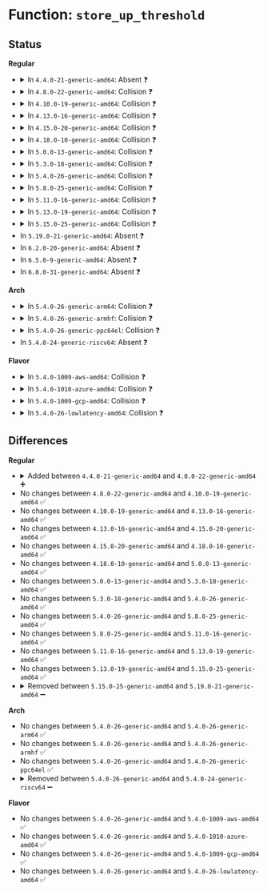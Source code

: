 # Function: <code>store_up_threshold</code>

## Status
<b>Regular</b>
<ul>
<li>
<details>
<summary>In <code>4.4.0-21-generic-amd64</code>: Absent ❓</summary>

```json
{
  "name": "store_up_threshold",
  "collision_type": "Static-Static Collision",
  "inline_type": "Full",
  "funcs": [
    {
      "addr": 18446744071585873481,
      "name": "store_up_threshold",
      "external": false,
      "loc": "drivers/cpufreq/cpufreq_ondemand.c:322",
      "file": "drivers/cpufreq/cpufreq_ondemand.c",
      "inline": "not declared, inlined",
      "caller_inline": [
        "drivers/cpufreq/cpufreq_ondemand.c:store_up_threshold_gov_pol",
        "drivers/cpufreq/cpufreq_ondemand.c:store_up_threshold_gov_sys"
      ],
      "caller_func": []
    },
    {
      "addr": 18446744071585877341,
      "name": "store_up_threshold",
      "external": false,
      "loc": "drivers/cpufreq/cpufreq_conservative.c:192",
      "file": "drivers/cpufreq/cpufreq_conservative.c",
      "inline": "not declared, inlined",
      "caller_inline": [
        "drivers/cpufreq/cpufreq_conservative.c:store_up_threshold_gov_pol",
        "drivers/cpufreq/cpufreq_conservative.c:store_up_threshold_gov_sys"
      ],
      "caller_func": []
    }
  ],
  "symbols": []
}
```
</details>
</li>
<li>
<details>
<summary>In <code>4.8.0-22-generic-amd64</code>: Collision ❓</summary>

```c
ssize_t store_up_threshold(struct gov_attr_set * attr_set, const char * buf, size_t count)
```

```json
{
  "name": "store_up_threshold",
  "collision_type": "Static-Static Collision",
  "inline_type": "No",
  "funcs": [
    {
      "addr": 18446744071586273248,
      "name": "store_up_threshold",
      "external": false,
      "loc": "drivers/cpufreq/cpufreq_ondemand.c:223",
      "file": "drivers/cpufreq/cpufreq_ondemand.c",
      "inline": "seen, unknown",
      "caller_inline": [],
      "caller_func": []
    },
    {
      "addr": 18446744071586276864,
      "name": "store_up_threshold",
      "external": false,
      "loc": "drivers/cpufreq/cpufreq_conservative.c:135",
      "file": "drivers/cpufreq/cpufreq_conservative.c",
      "inline": "seen, unknown",
      "caller_inline": [],
      "caller_func": []
    }
  ],
  "symbols": [
    {
      "addr": 18446744071586273248,
      "name": "store_up_threshold",
      "section": ".text",
      "bind": "STB_LOCAL",
      "size": 122
    },
    {
      "addr": 18446744071586276864,
      "name": "store_up_threshold",
      "section": ".text",
      "bind": "STB_LOCAL",
      "size": 134
    }
  ]
}
```
</details>
</li>
<li>
<details>
<summary>In <code>4.10.0-19-generic-amd64</code>: Collision ❓</summary>

```c
ssize_t store_up_threshold(struct gov_attr_set * attr_set, const char * buf, size_t count)
```

```json
{
  "name": "store_up_threshold",
  "collision_type": "Static-Static Collision",
  "inline_type": "No",
  "funcs": [
    {
      "addr": 18446744071586477376,
      "name": "store_up_threshold",
      "external": false,
      "loc": "drivers/cpufreq/cpufreq_ondemand.c:223",
      "file": "drivers/cpufreq/cpufreq_ondemand.c",
      "inline": "seen, unknown",
      "caller_inline": [],
      "caller_func": []
    },
    {
      "addr": 18446744071586481056,
      "name": "store_up_threshold",
      "external": false,
      "loc": "drivers/cpufreq/cpufreq_conservative.c:163",
      "file": "drivers/cpufreq/cpufreq_conservative.c",
      "inline": "seen, unknown",
      "caller_inline": [],
      "caller_func": []
    }
  ],
  "symbols": [
    {
      "addr": 18446744071586477376,
      "name": "store_up_threshold",
      "section": ".text",
      "bind": "STB_LOCAL",
      "size": 122
    },
    {
      "addr": 18446744071586481056,
      "name": "store_up_threshold",
      "section": ".text",
      "bind": "STB_LOCAL",
      "size": 131
    }
  ]
}
```
</details>
</li>
<li>
<details>
<summary>In <code>4.13.0-16-generic-amd64</code>: Collision ❓</summary>

```c
ssize_t store_up_threshold(struct gov_attr_set * attr_set, const char * buf, size_t count)
```

```json
{
  "name": "store_up_threshold",
  "collision_type": "Static-Static Collision",
  "inline_type": "No",
  "funcs": [
    {
      "addr": 18446744071586601712,
      "name": "store_up_threshold",
      "external": false,
      "loc": "drivers/cpufreq/cpufreq_ondemand.c:224",
      "file": "drivers/cpufreq/cpufreq_ondemand.c",
      "inline": "seen, unknown",
      "caller_inline": [],
      "caller_func": []
    },
    {
      "addr": 18446744071586605648,
      "name": "store_up_threshold",
      "external": false,
      "loc": "drivers/cpufreq/cpufreq_conservative.c:163",
      "file": "drivers/cpufreq/cpufreq_conservative.c",
      "inline": "seen, unknown",
      "caller_inline": [],
      "caller_func": []
    }
  ],
  "symbols": [
    {
      "addr": 18446744071586601712,
      "name": "store_up_threshold",
      "section": ".text",
      "bind": "STB_LOCAL",
      "size": 121
    },
    {
      "addr": 18446744071586605648,
      "name": "store_up_threshold",
      "section": ".text",
      "bind": "STB_LOCAL",
      "size": 133
    }
  ]
}
```
</details>
</li>
<li>
<details>
<summary>In <code>4.15.0-20-generic-amd64</code>: Collision ❓</summary>

```c
ssize_t store_up_threshold(struct gov_attr_set * attr_set, const char * buf, size_t count)
```

```json
{
  "name": "store_up_threshold",
  "collision_type": "Static-Static Collision",
  "inline_type": "No",
  "funcs": [
    {
      "addr": 18446744071587085056,
      "name": "store_up_threshold",
      "external": false,
      "loc": "drivers/cpufreq/cpufreq_ondemand.c:224",
      "file": "drivers/cpufreq/cpufreq_ondemand.c",
      "inline": "seen, unknown",
      "caller_inline": [],
      "caller_func": []
    },
    {
      "addr": 18446744071587088880,
      "name": "store_up_threshold",
      "external": false,
      "loc": "drivers/cpufreq/cpufreq_conservative.c:163",
      "file": "drivers/cpufreq/cpufreq_conservative.c",
      "inline": "seen, unknown",
      "caller_inline": [],
      "caller_func": []
    }
  ],
  "symbols": [
    {
      "addr": 18446744071587085056,
      "name": "store_up_threshold",
      "section": ".text",
      "bind": "STB_LOCAL",
      "size": 121
    },
    {
      "addr": 18446744071587088880,
      "name": "store_up_threshold",
      "section": ".text",
      "bind": "STB_LOCAL",
      "size": 133
    }
  ]
}
```
</details>
</li>
<li>
<details>
<summary>In <code>4.18.0-10-generic-amd64</code>: Collision ❓</summary>

```c
ssize_t store_up_threshold(struct gov_attr_set * attr_set, const char * buf, size_t count)
```

```json
{
  "name": "store_up_threshold",
  "collision_type": "Static-Static Collision",
  "inline_type": "No",
  "funcs": [
    {
      "addr": 18446744071587383216,
      "name": "store_up_threshold",
      "external": false,
      "loc": "drivers/cpufreq/cpufreq_ondemand.c:224",
      "file": "drivers/cpufreq/cpufreq_ondemand.c",
      "inline": "seen, unknown",
      "caller_inline": [],
      "caller_func": []
    },
    {
      "addr": 18446744071587386976,
      "name": "store_up_threshold",
      "external": false,
      "loc": "drivers/cpufreq/cpufreq_conservative.c:163",
      "file": "drivers/cpufreq/cpufreq_conservative.c",
      "inline": "seen, unknown",
      "caller_inline": [],
      "caller_func": []
    }
  ],
  "symbols": [
    {
      "addr": 18446744071587383216,
      "name": "store_up_threshold",
      "section": ".text",
      "bind": "STB_LOCAL",
      "size": 121
    },
    {
      "addr": 18446744071587386976,
      "name": "store_up_threshold",
      "section": ".text",
      "bind": "STB_LOCAL",
      "size": 133
    }
  ]
}
```
</details>
</li>
<li>
<details>
<summary>In <code>5.0.0-13-generic-amd64</code>: Collision ❓</summary>

```c
ssize_t store_up_threshold(struct gov_attr_set * attr_set, const char * buf, size_t count)
```

```json
{
  "name": "store_up_threshold",
  "collision_type": "Static-Static Collision",
  "inline_type": "No",
  "funcs": [
    {
      "addr": 18446744071587563520,
      "name": "store_up_threshold",
      "external": false,
      "loc": "drivers/cpufreq/cpufreq_ondemand.c:224",
      "file": "drivers/cpufreq/cpufreq_ondemand.c",
      "inline": "seen, unknown",
      "caller_inline": [],
      "caller_func": []
    },
    {
      "addr": 18446744071587567056,
      "name": "store_up_threshold",
      "external": false,
      "loc": "drivers/cpufreq/cpufreq_conservative.c:165",
      "file": "drivers/cpufreq/cpufreq_conservative.c",
      "inline": "seen, unknown",
      "caller_inline": [],
      "caller_func": []
    }
  ],
  "symbols": [
    {
      "addr": 18446744071587563520,
      "name": "store_up_threshold",
      "section": ".text",
      "bind": "STB_LOCAL",
      "size": 121
    },
    {
      "addr": 18446744071587567056,
      "name": "store_up_threshold",
      "section": ".text",
      "bind": "STB_LOCAL",
      "size": 133
    }
  ]
}
```
</details>
</li>
<li>
<details>
<summary>In <code>5.3.0-18-generic-amd64</code>: Collision ❓</summary>

```c
ssize_t store_up_threshold(struct gov_attr_set * attr_set, const char * buf, size_t count)
```

```json
{
  "name": "store_up_threshold",
  "collision_type": "Static-Static Collision",
  "inline_type": "No",
  "funcs": [
    {
      "addr": 18446744071587839296,
      "name": "store_up_threshold",
      "external": false,
      "loc": "drivers/cpufreq/cpufreq_ondemand.c:221",
      "file": "drivers/cpufreq/cpufreq_ondemand.c",
      "inline": "seen, unknown",
      "caller_inline": [],
      "caller_func": []
    },
    {
      "addr": 18446744071587842784,
      "name": "store_up_threshold",
      "external": false,
      "loc": "drivers/cpufreq/cpufreq_conservative.c:162",
      "file": "drivers/cpufreq/cpufreq_conservative.c",
      "inline": "seen, unknown",
      "caller_inline": [],
      "caller_func": []
    }
  ],
  "symbols": [
    {
      "addr": 18446744071587839296,
      "name": "store_up_threshold",
      "section": ".text",
      "bind": "STB_LOCAL",
      "size": 119
    },
    {
      "addr": 18446744071587842784,
      "name": "store_up_threshold",
      "section": ".text",
      "bind": "STB_LOCAL",
      "size": 130
    }
  ]
}
```
</details>
</li>
<li>
<details>
<summary>In <code>5.4.0-26-generic-amd64</code>: Collision ❓</summary>

```c
ssize_t store_up_threshold(struct gov_attr_set * attr_set, const char * buf, size_t count)
```

```json
{
  "name": "store_up_threshold",
  "collision_type": "Static-Static Collision",
  "inline_type": "No",
  "funcs": [
    {
      "addr": 18446744071588044128,
      "name": "store_up_threshold",
      "external": false,
      "loc": "drivers/cpufreq/cpufreq_ondemand.c:221",
      "file": "drivers/cpufreq/cpufreq_ondemand.c",
      "inline": "seen, unknown",
      "caller_inline": [],
      "caller_func": []
    },
    {
      "addr": 18446744071588047616,
      "name": "store_up_threshold",
      "external": false,
      "loc": "drivers/cpufreq/cpufreq_conservative.c:162",
      "file": "drivers/cpufreq/cpufreq_conservative.c",
      "inline": "seen, unknown",
      "caller_inline": [],
      "caller_func": []
    }
  ],
  "symbols": [
    {
      "addr": 18446744071588044128,
      "name": "store_up_threshold",
      "section": ".text",
      "bind": "STB_LOCAL",
      "size": 119
    },
    {
      "addr": 18446744071588047616,
      "name": "store_up_threshold",
      "section": ".text",
      "bind": "STB_LOCAL",
      "size": 130
    }
  ]
}
```
</details>
</li>
<li>
<details>
<summary>In <code>5.8.0-25-generic-amd64</code>: Collision ❓</summary>

```c
ssize_t store_up_threshold(struct gov_attr_set * attr_set, const char * buf, size_t count)
```

```json
{
  "name": "store_up_threshold",
  "collision_type": "Static-Static Collision",
  "inline_type": "No",
  "funcs": [
    {
      "addr": 18446744071588904416,
      "name": "store_up_threshold",
      "external": false,
      "loc": "drivers/cpufreq/cpufreq_ondemand.c:221",
      "file": "drivers/cpufreq/cpufreq_ondemand.c",
      "inline": "seen, unknown",
      "caller_inline": [],
      "caller_func": []
    },
    {
      "addr": 18446744071588908080,
      "name": "store_up_threshold",
      "external": false,
      "loc": "drivers/cpufreq/cpufreq_conservative.c:162",
      "file": "drivers/cpufreq/cpufreq_conservative.c",
      "inline": "seen, unknown",
      "caller_inline": [],
      "caller_func": []
    }
  ],
  "symbols": [
    {
      "addr": 18446744071588904416,
      "name": "store_up_threshold",
      "section": ".text",
      "bind": "STB_LOCAL",
      "size": 119
    },
    {
      "addr": 18446744071588908080,
      "name": "store_up_threshold",
      "section": ".text",
      "bind": "STB_LOCAL",
      "size": 130
    }
  ]
}
```
</details>
</li>
<li>
<details>
<summary>In <code>5.11.0-16-generic-amd64</code>: Collision ❓</summary>

```c
ssize_t store_up_threshold(struct gov_attr_set * attr_set, const char * buf, size_t count)
```

```json
{
  "name": "store_up_threshold",
  "collision_type": "Static-Static Collision",
  "inline_type": "No",
  "funcs": [
    {
      "addr": 18446744071588916992,
      "name": "store_up_threshold",
      "external": false,
      "loc": "drivers/cpufreq/cpufreq_ondemand.c:221",
      "file": "drivers/cpufreq/cpufreq_ondemand.c",
      "inline": "seen, unknown",
      "caller_inline": [],
      "caller_func": []
    },
    {
      "addr": 18446744071588920592,
      "name": "store_up_threshold",
      "external": false,
      "loc": "drivers/cpufreq/cpufreq_conservative.c:162",
      "file": "drivers/cpufreq/cpufreq_conservative.c",
      "inline": "seen, unknown",
      "caller_inline": [],
      "caller_func": []
    }
  ],
  "symbols": [
    {
      "addr": 18446744071588916992,
      "name": "store_up_threshold",
      "section": ".text",
      "bind": "STB_LOCAL",
      "size": 119
    },
    {
      "addr": 18446744071588920592,
      "name": "store_up_threshold",
      "section": ".text",
      "bind": "STB_LOCAL",
      "size": 130
    }
  ]
}
```
</details>
</li>
<li>
<details>
<summary>In <code>5.13.0-19-generic-amd64</code>: Collision ❓</summary>

```c
ssize_t store_up_threshold(struct gov_attr_set * attr_set, const char * buf, size_t count)
```

```json
{
  "name": "store_up_threshold",
  "collision_type": "Static-Static Collision",
  "inline_type": "No",
  "funcs": [
    {
      "addr": 18446744071588805600,
      "name": "store_up_threshold",
      "external": false,
      "loc": "drivers/cpufreq/cpufreq_ondemand.c:221",
      "file": "drivers/cpufreq/cpufreq_ondemand.c",
      "inline": "seen, unknown",
      "caller_inline": [],
      "caller_func": []
    },
    {
      "addr": 18446744071588809168,
      "name": "store_up_threshold",
      "external": false,
      "loc": "drivers/cpufreq/cpufreq_conservative.c:162",
      "file": "drivers/cpufreq/cpufreq_conservative.c",
      "inline": "seen, unknown",
      "caller_inline": [],
      "caller_func": []
    }
  ],
  "symbols": [
    {
      "addr": 18446744071588805600,
      "name": "store_up_threshold",
      "section": ".text",
      "bind": "STB_LOCAL",
      "size": 119
    },
    {
      "addr": 18446744071588809168,
      "name": "store_up_threshold",
      "section": ".text",
      "bind": "STB_LOCAL",
      "size": 130
    }
  ]
}
```
</details>
</li>
<li>
<details>
<summary>In <code>5.15.0-25-generic-amd64</code>: Collision ❓</summary>

```c
ssize_t store_up_threshold(struct gov_attr_set * attr_set, const char * buf, size_t count)
```

```json
{
  "name": "store_up_threshold",
  "collision_type": "Static-Static Collision",
  "inline_type": "No",
  "funcs": [
    {
      "addr": 18446744071589498240,
      "name": "store_up_threshold",
      "external": false,
      "loc": "drivers/cpufreq/cpufreq_ondemand.c:221",
      "file": "drivers/cpufreq/cpufreq_ondemand.c",
      "inline": "seen, unknown",
      "caller_inline": [],
      "caller_func": []
    },
    {
      "addr": 18446744071589501808,
      "name": "store_up_threshold",
      "external": false,
      "loc": "drivers/cpufreq/cpufreq_conservative.c:162",
      "file": "drivers/cpufreq/cpufreq_conservative.c",
      "inline": "seen, unknown",
      "caller_inline": [],
      "caller_func": []
    }
  ],
  "symbols": [
    {
      "addr": 18446744071589498240,
      "name": "store_up_threshold",
      "section": ".text",
      "bind": "STB_LOCAL",
      "size": 119
    },
    {
      "addr": 18446744071589501808,
      "name": "store_up_threshold",
      "section": ".text",
      "bind": "STB_LOCAL",
      "size": 130
    }
  ]
}
```
</details>
</li>
<li>
In <code>5.19.0-21-generic-amd64</code>: Absent ❓
</li>
<li>
In <code>6.2.0-20-generic-amd64</code>: Absent ❓
</li>
<li>
In <code>6.5.0-9-generic-amd64</code>: Absent ❓
</li>
<li>
In <code>6.8.0-31-generic-amd64</code>: Absent ❓
</li>
</ul>
<b>Arch</b>
<ul>
<li>
<details>
<summary>In <code>5.4.0-26-generic-arm64</code>: Collision ❓</summary>

```c
ssize_t store_up_threshold(struct gov_attr_set * attr_set, const char * buf, size_t count)
```

```json
{
  "name": "store_up_threshold",
  "collision_type": "Static-Static Collision",
  "inline_type": "No",
  "funcs": [
    {
      "addr": 18446603336501312720,
      "name": "store_up_threshold",
      "external": false,
      "loc": "drivers/cpufreq/cpufreq_ondemand.c:221",
      "file": "drivers/cpufreq/cpufreq_ondemand.c",
      "inline": "seen, unknown",
      "caller_inline": [],
      "caller_func": []
    },
    {
      "addr": 18446603336501316920,
      "name": "store_up_threshold",
      "external": false,
      "loc": "drivers/cpufreq/cpufreq_conservative.c:162",
      "file": "drivers/cpufreq/cpufreq_conservative.c",
      "inline": "seen, unknown",
      "caller_inline": [],
      "caller_func": []
    }
  ],
  "symbols": [
    {
      "addr": 18446603336501312720,
      "name": "store_up_threshold",
      "section": ".text",
      "bind": "STB_LOCAL",
      "size": 152
    },
    {
      "addr": 18446603336501316920,
      "name": "store_up_threshold",
      "section": ".text",
      "bind": "STB_LOCAL",
      "size": 164
    }
  ]
}
```
</details>
</li>
<li>
<details>
<summary>In <code>5.4.0-26-generic-armhf</code>: Collision ❓</summary>

```c
ssize_t store_up_threshold(struct gov_attr_set * attr_set, const char * buf, size_t count)
```

```json
{
  "name": "store_up_threshold",
  "collision_type": "Static-Static Collision",
  "inline_type": "No",
  "funcs": [
    {
      "addr": 3233799680,
      "name": "store_up_threshold",
      "external": false,
      "loc": "drivers/cpufreq/cpufreq_ondemand.c:221",
      "file": "drivers/cpufreq/cpufreq_ondemand.c",
      "inline": "seen, unknown",
      "caller_inline": [],
      "caller_func": []
    },
    {
      "addr": 3233803456,
      "name": "store_up_threshold",
      "external": false,
      "loc": "drivers/cpufreq/cpufreq_conservative.c:162",
      "file": "drivers/cpufreq/cpufreq_conservative.c",
      "inline": "seen, unknown",
      "caller_inline": [],
      "caller_func": []
    }
  ],
  "symbols": [
    {
      "addr": 3233799680,
      "name": "store_up_threshold",
      "section": ".text",
      "bind": "STB_LOCAL",
      "size": 148
    },
    {
      "addr": 3233803456,
      "name": "store_up_threshold",
      "section": ".text",
      "bind": "STB_LOCAL",
      "size": 160
    }
  ]
}
```
</details>
</li>
<li>
<details>
<summary>In <code>5.4.0-26-generic-ppc64el</code>: Collision ❓</summary>

```c
ssize_t store_up_threshold(struct gov_attr_set * attr_set, const char * buf, size_t count)
```

```json
{
  "name": "store_up_threshold",
  "collision_type": "Static-Static Collision",
  "inline_type": "No",
  "funcs": [
    {
      "addr": 13835058055294846000,
      "name": "store_up_threshold",
      "external": false,
      "loc": "drivers/cpufreq/cpufreq_ondemand.c:221",
      "file": "drivers/cpufreq/cpufreq_ondemand.c",
      "inline": "seen, unknown",
      "caller_inline": [],
      "caller_func": []
    },
    {
      "addr": 13835058055294851296,
      "name": "store_up_threshold",
      "external": false,
      "loc": "drivers/cpufreq/cpufreq_conservative.c:162",
      "file": "drivers/cpufreq/cpufreq_conservative.c",
      "inline": "seen, unknown",
      "caller_inline": [],
      "caller_func": []
    }
  ],
  "symbols": [
    {
      "addr": 13835058055294846000,
      "name": "store_up_threshold",
      "section": ".text",
      "bind": "STB_LOCAL",
      "size": 176
    },
    {
      "addr": 13835058055294851296,
      "name": "store_up_threshold",
      "section": ".text",
      "bind": "STB_LOCAL",
      "size": 192
    }
  ]
}
```
</details>
</li>
<li>
In <code>5.4.0-24-generic-riscv64</code>: Absent ❓
</li>
</ul>
<b>Flavor</b>
<ul>
<li>
<details>
<summary>In <code>5.4.0-1009-aws-amd64</code>: Collision ❓</summary>

```c
ssize_t store_up_threshold(struct gov_attr_set * attr_set, const char * buf, size_t count)
```

```json
{
  "name": "store_up_threshold",
  "collision_type": "Static-Static Collision",
  "inline_type": "No",
  "funcs": [
    {
      "addr": 18446744071587669120,
      "name": "store_up_threshold",
      "external": false,
      "loc": "drivers/cpufreq/cpufreq_ondemand.c:221",
      "file": "drivers/cpufreq/cpufreq_ondemand.c",
      "inline": "seen, unknown",
      "caller_inline": [],
      "caller_func": []
    },
    {
      "addr": 18446744071587672608,
      "name": "store_up_threshold",
      "external": false,
      "loc": "drivers/cpufreq/cpufreq_conservative.c:162",
      "file": "drivers/cpufreq/cpufreq_conservative.c",
      "inline": "seen, unknown",
      "caller_inline": [],
      "caller_func": []
    }
  ],
  "symbols": [
    {
      "addr": 18446744071587669120,
      "name": "store_up_threshold",
      "section": ".text",
      "bind": "STB_LOCAL",
      "size": 119
    },
    {
      "addr": 18446744071587672608,
      "name": "store_up_threshold",
      "section": ".text",
      "bind": "STB_LOCAL",
      "size": 130
    }
  ]
}
```
</details>
</li>
<li>
<details>
<summary>In <code>5.4.0-1010-azure-amd64</code>: Collision ❓</summary>

```c
ssize_t store_up_threshold(struct gov_attr_set * attr_set, const char * buf, size_t count)
```

```json
{
  "name": "store_up_threshold",
  "collision_type": "Static-Static Collision",
  "inline_type": "No",
  "funcs": [
    {
      "addr": 18446744071587442992,
      "name": "store_up_threshold",
      "external": false,
      "loc": "drivers/cpufreq/cpufreq_ondemand.c:221",
      "file": "drivers/cpufreq/cpufreq_ondemand.c",
      "inline": "seen, unknown",
      "caller_inline": [],
      "caller_func": []
    },
    {
      "addr": 18446744071587446480,
      "name": "store_up_threshold",
      "external": false,
      "loc": "drivers/cpufreq/cpufreq_conservative.c:162",
      "file": "drivers/cpufreq/cpufreq_conservative.c",
      "inline": "seen, unknown",
      "caller_inline": [],
      "caller_func": []
    }
  ],
  "symbols": [
    {
      "addr": 18446744071587442992,
      "name": "store_up_threshold",
      "section": ".text",
      "bind": "STB_LOCAL",
      "size": 119
    },
    {
      "addr": 18446744071587446480,
      "name": "store_up_threshold",
      "section": ".text",
      "bind": "STB_LOCAL",
      "size": 130
    }
  ]
}
```
</details>
</li>
<li>
<details>
<summary>In <code>5.4.0-1009-gcp-amd64</code>: Collision ❓</summary>

```c
ssize_t store_up_threshold(struct gov_attr_set * attr_set, const char * buf, size_t count)
```

```json
{
  "name": "store_up_threshold",
  "collision_type": "Static-Static Collision",
  "inline_type": "No",
  "funcs": [
    {
      "addr": 18446744071588000272,
      "name": "store_up_threshold",
      "external": false,
      "loc": "drivers/cpufreq/cpufreq_ondemand.c:221",
      "file": "drivers/cpufreq/cpufreq_ondemand.c",
      "inline": "seen, unknown",
      "caller_inline": [],
      "caller_func": []
    },
    {
      "addr": 18446744071588003760,
      "name": "store_up_threshold",
      "external": false,
      "loc": "drivers/cpufreq/cpufreq_conservative.c:162",
      "file": "drivers/cpufreq/cpufreq_conservative.c",
      "inline": "seen, unknown",
      "caller_inline": [],
      "caller_func": []
    }
  ],
  "symbols": [
    {
      "addr": 18446744071588000272,
      "name": "store_up_threshold",
      "section": ".text",
      "bind": "STB_LOCAL",
      "size": 119
    },
    {
      "addr": 18446744071588003760,
      "name": "store_up_threshold",
      "section": ".text",
      "bind": "STB_LOCAL",
      "size": 130
    }
  ]
}
```
</details>
</li>
<li>
<details>
<summary>In <code>5.4.0-26-lowlatency-amd64</code>: Collision ❓</summary>

```c
ssize_t store_up_threshold(struct gov_attr_set * attr_set, const char * buf, size_t count)
```

```json
{
  "name": "store_up_threshold",
  "collision_type": "Static-Static Collision",
  "inline_type": "No",
  "funcs": [
    {
      "addr": 18446744071588115712,
      "name": "store_up_threshold",
      "external": false,
      "loc": "drivers/cpufreq/cpufreq_ondemand.c:221",
      "file": "drivers/cpufreq/cpufreq_ondemand.c",
      "inline": "seen, unknown",
      "caller_inline": [],
      "caller_func": []
    },
    {
      "addr": 18446744071588119200,
      "name": "store_up_threshold",
      "external": false,
      "loc": "drivers/cpufreq/cpufreq_conservative.c:162",
      "file": "drivers/cpufreq/cpufreq_conservative.c",
      "inline": "seen, unknown",
      "caller_inline": [],
      "caller_func": []
    }
  ],
  "symbols": [
    {
      "addr": 18446744071588115712,
      "name": "store_up_threshold",
      "section": ".text",
      "bind": "STB_LOCAL",
      "size": 119
    },
    {
      "addr": 18446744071588119200,
      "name": "store_up_threshold",
      "section": ".text",
      "bind": "STB_LOCAL",
      "size": 130
    }
  ]
}
```
</details>
</li>
</ul>

## Differences
<b>Regular</b>
<ul>
<li>
<details>
<summary>Added between <code>4.4.0-21-generic-amd64</code> and <code>4.8.0-22-generic-amd64</code> ➕</summary>

```c
ssize_t store_up_threshold(struct gov_attr_set * attr_set, const char * buf, size_t count)
```
</details>
</li>
<li>
No changes between <code>4.8.0-22-generic-amd64</code> and <code>4.10.0-19-generic-amd64</code> ✅
</li>
<li>
No changes between <code>4.10.0-19-generic-amd64</code> and <code>4.13.0-16-generic-amd64</code> ✅
</li>
<li>
No changes between <code>4.13.0-16-generic-amd64</code> and <code>4.15.0-20-generic-amd64</code> ✅
</li>
<li>
No changes between <code>4.15.0-20-generic-amd64</code> and <code>4.18.0-10-generic-amd64</code> ✅
</li>
<li>
No changes between <code>4.18.0-10-generic-amd64</code> and <code>5.0.0-13-generic-amd64</code> ✅
</li>
<li>
No changes between <code>5.0.0-13-generic-amd64</code> and <code>5.3.0-18-generic-amd64</code> ✅
</li>
<li>
No changes between <code>5.3.0-18-generic-amd64</code> and <code>5.4.0-26-generic-amd64</code> ✅
</li>
<li>
No changes between <code>5.4.0-26-generic-amd64</code> and <code>5.8.0-25-generic-amd64</code> ✅
</li>
<li>
No changes between <code>5.8.0-25-generic-amd64</code> and <code>5.11.0-16-generic-amd64</code> ✅
</li>
<li>
No changes between <code>5.11.0-16-generic-amd64</code> and <code>5.13.0-19-generic-amd64</code> ✅
</li>
<li>
No changes between <code>5.13.0-19-generic-amd64</code> and <code>5.15.0-25-generic-amd64</code> ✅
</li>
<li>
<details>
<summary>Removed between <code>5.15.0-25-generic-amd64</code> and <code>5.19.0-21-generic-amd64</code> ➖</summary>

```c
ssize_t store_up_threshold(struct gov_attr_set * attr_set, const char * buf, size_t count)
```
</details>
</li>
</ul>
<b>Arch</b>
<ul>
<li>
No changes between <code>5.4.0-26-generic-amd64</code> and <code>5.4.0-26-generic-arm64</code> ✅
</li>
<li>
No changes between <code>5.4.0-26-generic-amd64</code> and <code>5.4.0-26-generic-armhf</code> ✅
</li>
<li>
No changes between <code>5.4.0-26-generic-amd64</code> and <code>5.4.0-26-generic-ppc64el</code> ✅
</li>
<li>
<details>
<summary>Removed between <code>5.4.0-26-generic-amd64</code> and <code>5.4.0-24-generic-riscv64</code> ➖</summary>

```c
ssize_t store_up_threshold(struct gov_attr_set * attr_set, const char * buf, size_t count)
```
</details>
</li>
</ul>
<b>Flavor</b>
<ul>
<li>
No changes between <code>5.4.0-26-generic-amd64</code> and <code>5.4.0-1009-aws-amd64</code> ✅
</li>
<li>
No changes between <code>5.4.0-26-generic-amd64</code> and <code>5.4.0-1010-azure-amd64</code> ✅
</li>
<li>
No changes between <code>5.4.0-26-generic-amd64</code> and <code>5.4.0-1009-gcp-amd64</code> ✅
</li>
<li>
No changes between <code>5.4.0-26-generic-amd64</code> and <code>5.4.0-26-lowlatency-amd64</code> ✅
</li>
</ul>
